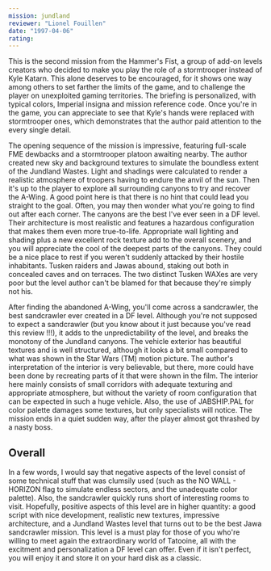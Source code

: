 ```yaml
---
mission: jundland
reviewer: "Lionel Fouillen"
date: "1997-04-06"
rating:
---
```


This is the second mission from the Hammer's Fist, a group of add-on levels creators who decided to make you play the role of a stormtrooper instead of Kyle Katarn. This alone deserves to be encouraged, for it shows one way among others to set farther the limits of the game, and to challenge the player on unexploited gaming territories. The briefing is personalized, with typical colors, Imperial insigna and mission reference code. Once you're in the game, you can appreciate to see that Kyle's hands were replaced with stormtrooper ones, which demonstrates that the author paid attention to the every single detail.

The opening sequence of the mission is impressive, featuring full-scale FME dewbacks and a stormtrooper platoon awaiting nearby. The author created new sky and background textures to simulate the boundless extent of the Jundland Wastes. Light and shadings were calculated to render a realistic atmosphere of troopers having to endure the anvil of the sun. Then it's up to the player to explore all surrounding canyons to try and recover the A-Wing. A good point here is that there is no hint that could lead you straight to the goal. Often, you may then wonder what you're going to find out after each corner. The canyons are the best I've ever seen in a DF level. Their architecture is most realistic and features a hazardous configuration that makes them even more true-to-life. Appropriate wall lighting and shading plus a new excellent rock texture add to the overall scenery, and you will appreciate the cool of the deepest parts of the canyons. They could be a nice place to rest if you weren't suddenly attacked by their hostile inhabitants. Tusken raiders and Jawas abound, staking out both in concealed caves and on terraces. The two distinct Tusken WAXes are very poor but the level author can't be blamed for that because they're simply not his.

After finding the abandoned A-Wing, you'll come across a sandcrawler, the best sandcrawler ever created in a DF level. Although you're not supposed to expect a sandcrawler (but you know about it just because you've read this review !!!), it adds to the unpredictability of the level, and breaks the monotony of the Jundland canyons. The vehicle exterior has beautiful textures and is well structured, although it looks a bit small compared to what was shown in the Star Wars (TM) motion picture. The author's interpretation of the interior is very believable, but there, more could have been done by recreating parts of it that were shown in the film. The interior here mainly consists of small corridors with adequate texturing and appropriate atmosphere, but without the variety of room configuration that can be expected in such a huge vehicle. Also, the use of JABSHIP.PAL for color palette damages some textures, but only specialists will notice. The mission ends in a quiet sudden way, after the player almost got thrashed by a nasty boss.

## Overall

In a few words, I would say that negative aspects of the level consist of some technical stuff that was clumsily used (such as the NO WALL - HORIZON flag to simulate endless sectors, and the unadequate color palette). Also, the sandcrawler quickly runs short of interesting rooms to visit. Hopefully, positive aspects of this level are in higher quantity: a good script with nice development, realistic new textures, impressive architecture, and a Jundland Wastes level that turns out to be the best Jawa sandcrawler mission. This level is a must play for those of you who're willing to meet again the extraordinary world of Tatooine, all with the excitment and personalization a DF level can offer. Even if it isn't perfect, you will enjoy it and store it on your hard disk as a classic.
